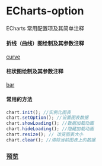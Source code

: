 # ECharts-option

ECharts 常用配置项及其简单注释

#### 折线（曲线）图绘制及其参数注释

[curve](./curve/index.html)
#### 柱状图绘制及其参数注释
[bar](./bar/index.html)

#### 常用的方法

```javascript
chart.init(); //实例化图表
chart.setOption(); //设置图表数据
chart.showLoading(); //数据加载动画
chart.hideLoading(); //隐藏加载动画
chart.resize(); // 改变图表大小
chart.clear(); //清除当前图表上的数据 
```
### [预览](https://felix-wdl.github.io/ECharts-option/)
